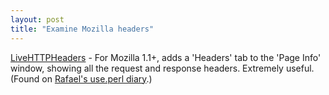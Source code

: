 ```yaml
---
layout: post
title: "Examine Mozilla headers"
---
```




<a href="http://livehttpheaders.mozdev.org/">LiveHTTPHeaders</a> - For Mozilla 1.1+, adds a 'Headers' tab to the 'Page Info' window, showing all the request and response headers. Extremely useful. (Found on <a href="http://use.perl.org/~rafael/journal/9905">Rafael's use.perl diary</a>.)


